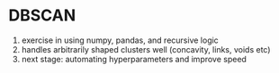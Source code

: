 # DBSCAN

1. exercise in using numpy, pandas, and recursive logic
2. handles arbitrarily shaped clusters well (concavity, links, voids etc)
3. next stage: automating hyperparameters and improve speed 